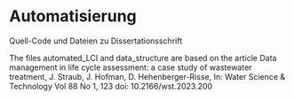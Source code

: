 # Automatisierung
Quell-Code und Dateien zu Dissertationsschrift

The files automated_LCI and data_structure are based on the article Data management in life cycle assessment: a case study of wastewater treatment, J. Straub, J. Hofman, D. Hehenberger-Risse, In: Water Science & Technology Vol 88 No 1, 123 doi: 10.2166/wst.2023.200

